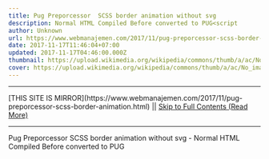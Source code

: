 ```yaml
---
title: Pug Preporcessor  SCSS border animation without svg
description: Normal HTML Compiled Before converted to PUG<script
author: Unknown
url: https://www.webmanajemen.com/2017/11/pug-preporcessor-scss-border-animation.html
date: 2017-11-17T11:46:04+07:00
updated: 2017-11-17T04:46:00.000Z
thumbnail: https://upload.wikimedia.org/wikipedia/commons/thumb/a/ac/No_image_available.svg/2048px-No_image_available.svg.png
cover: https://upload.wikimedia.org/wikipedia/commons/thumb/a/ac/No_image_available.svg/2048px-No_image_available.svg.png
---
```


<hr/> [THIS SITE IS MIRROR](https://www.webmanajemen.com/2017/11/pug-preporcessor-scss-border-animation.html) || <a href="https://www.webmanajemen.com/2017/11/pug-preporcessor-scss-border-animation.html" rel="follow" class="button" id="read-more">Skip to Full Contents (Read More)</a> <hr/> Pug Preporcessor  SCSS border animation without svg - Normal HTML Compiled Before converted to PUG<script PURE CSS Using PUG Preprocessor + SCSS to create border animation without SVG

HTML Code
Normal HTML (Compiled | Before converted to PUG)
<script src="https://cdnjs.cloudflare.com/ajax/libs/prefixfree <hr/> [THIS SITE IS MIRROR](https://www.webmanajemen.com/2017/11/pug-preporcessor-scss-border-animation.html) || <a href="https://www.webmanajemen.com/2017/11/pug-preporcessor-scss-border-animation.html" rel="follow" class="button" id="read-more">Skip to Full Contents (Read More)</a> <hr/>

<script>
    if (location.host.includes('dimaslanjaka12')) {
      location.replace('https://www.webmanajemen.com/2017/11/pug-preporcessor-scss-border-animation.html');
    }
  </script>